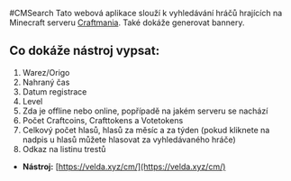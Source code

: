 #CMSearch
Tato webová aplikace slouží k vyhledávání hráčů hrajících na Minecraft serveru [Craftmania](https://craftmania.cz). Také dokáže generovat bannery.

## Co dokáže nástroj vypsat:
1. Warez/Origo
2. Nahraný čas
3. Datum registrace
4. Level
5. Zda je offline nebo online, popřípadě na jakém serveru se nachází
6. Počet Craftcoins, Crafttokens a Votetokens
7. Celkový počet hlasů, hlasů za měsíc a za týden (pokud kliknete na nadpis u hlasů můžete hlasovat za vyhledávaného hráče)
8. Odkaz na listinu trestů

* **Nástroj:** [https://velda.xyz/cm/](https://velda.xyz/cm/)
